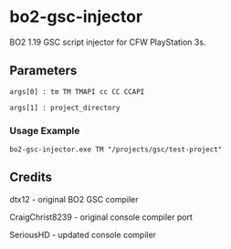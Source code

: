 # bo2-gsc-injector
BO2 1.19 GSC script injector for CFW PlayStation 3s.

## Parameters 
`args[0] : tm TM TMAPI cc CC CCAPI`

`args[1] : project_directory`

### Usage Example 
`bo2-gsc-injector.exe TM "/projects/gsc/test-project"`

## Credits 
dtx12 - original BO2 GSC compiler

CraigChrist8239 - original console compiler port

SeriousHD - updated console compiler 